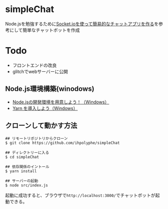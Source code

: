 # simpleChat

Node.jsを勉強するために[Socket.ioを使って簡易的なチャットアプリを作る](https://weseek.co.jp/tech/1484/)を参考にして簡単なチャットボットを作成

# Todo
- フロントエンドの改良
- glitchでwebサーバーに公開

## Node.js環境構築(winodows)
- [Node.jsの開発環境を用意しよう！（Windows）](https://prog-8.com/docs/nodejs-env-win)
- [Yarn を導入しよう（Windows）](https://qiita.com/kurararara/items/21c70c4adfd3bb323412)

## クローンして動かす方法
```
## リモートリポジトリからクローン
$ git clone https://github.com/ihpolyphe/simpleChat

## ディレクトリーに入る
$ cd simpleChat

## 依存関係のイントール
$ yarn install

## サーバーの起動
$ node src/index.js
```

起動に成功すると、ブラウザで`http://localhost:3000/`でチャットボットが起動できる。